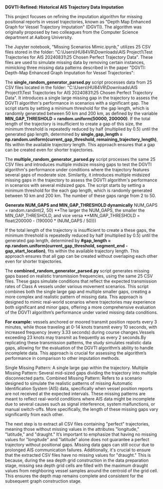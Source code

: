 **DGVTI-Refined: Historical AIS Trajectory Data Imputation**

This project focuses on refining the imputation algorithm for missing positional reports in vessel trajectories, known as "Depth Map Enhanced Graph for Vessel Trajectory Imputation" (DGVTI). The algorithm was originally proposed by two colleagues from the Computer Science department at Aalborg University.

The Jupyter notebook, "Missing Scenarios Mimic.ipynb," utilizes 25 CSV files stored in the folder: "C:\Users\HU84VR\Downloads\AIS Project1\Test Trajectories for AIS 20240831\25 Chosen Perfect Trajectory Data". These files are used to simulate missing data by removing certain instances, mimicking three missing data patterns described in the paper "DGVTI: Depth-Map Enhanced Graph Imputation for Vessel Trajectories":

The **single_random_generator_parsed.py** script processes data from 25 CSV files located in the folder: "C:\Users\HU84VR\Downloads\AIS Project1\Test Trajectories for AIS 20240831\25 Chosen Perfect Trajectory Data". It introduces a single large missing gap in the trajectory to assess the DGVTI algorithm's performance in scenarios with a significant gap. The script starts by setting a minimum threshold for the gap length, which is randomly generated between 50 km and 200 km, as defined by the variable **MIN_GAP_THRESHOLD = random.uniform(50000, 200000)**. If the total length of the trajectory is insufficient to create a gap of this size, the minimum threshold is repeatedly reduced by half (multiplied by 0.5) until the generated gap length, determined by **single_gap_length = np.random.uniform(current_gap_threshold, remaining_trajectory_length)**, fits within the available trajectory length. This approach ensures that a gap can be created even for shorter trajectories.
 
The **multiple_random_generator_parsed.py** script processes the same 25 CSV files and introduces multiple midsize missing gaps to test the DGVTI algorithm's performance under conditions where the trajectory features several gaps of moderate size. Similartly, it introduces multiple midsized missing gaps in the trajectory to assess the DGVTI algorithm's performance in scenarios with several midsized gaps. The script starts by setting a minimum threshold for the each gap length, which is randomly generated between 10 km and 200 km. The number of these gaps range from 2 to 50.

**Generate NUM_GAPS and MIN_GAP_THRESHOLD dynamically**
NUM_GAPS = random.randint(2, 50)
**The larger the NUM_GAPS, the smaller the MIN_GAP_THRESHOLD, and vice versa
**MIN_GAP_THRESHOLD = float(200000 - (190000 * (NUM_GAPS / 50)))

If the total length of the trajectory is insufficient to create a these gaps, the minimum threshold is repeatedly reduced by half (multiplied by 0.5) until the generated gap length, determined by **#gap_length = np.random.uniform(current_gap_threshold, segment_end - gap_start_location)**, fits within the available trajectory length. This approach ensures that all gap can be created without overlaping each other even for shorter trajectories.

The **combined_random_generator_parsed.py** script generates missing gaps based on realistic transmission frequencies, using the same 25 CSV files. These gaps simulate conditions that reflect the expected transmission rates of Class A vessels under various movement scenarios. This script combines both the single large gap and multiple smaller gaps, creating a more complex and realistic pattern of missing data. This approach is designed to mimic real-world scenarios where trajectories may experience both significant and minor gaps, offering a more comprehensive evaluation of the DGVTI algorithm’s performance under varied missing data conditions.

**For example:** vessels anchored or moored transmit position reports every 3 minutes, while those traveling at 0-14 knots transmit every 10 seconds, with increased frequency (every 3.33 seconds) during course changes.Vessels exceeding 23 knots may transmit as frequently as every 2 seconds.By replicating these transmission patterns, the study simulates realistic data gaps, allowing for the evaluation of the DGVTI algorithm’s ability to handle incomplete data. This approach is crucial for assessing the algorithm’s performance in comparison to other imputation methods.

Single Missing Pattern: A single large gap within the trajectory.
Multiple Missing Pattern: Several mid-sized gaps dividing the trajectory into multiple disconnected parts.
Combined Missing Pattern: Refers to a scenario designed to simulate the realistic patterns of missing Automatic Identification System (AIS) data, specifically when vessel position reports are not received at the expected intervals. These missing patterns are meant to reflect real-world conditions where AIS data might be incomplete due to several causes such as signal interference, system malfunctions, or manual switch-offs. More specifically, the length of these missing gaps vary significantly from each other.

The next step is to extract all CSV files containing "perfect" trajectories, meaning those without missing values in the attributes "longitude," "latitude," and "draught." It’s important to emphasize that having no missing values for "longitude" and "latitude" alone does not guarantee a perfect trajectory without positional gaps. Missing data gaps can still occur due to prolonged AIS communication failures. Additionally, it's crucial to ensure that the extracted CSV files have no missing values for "draught." This is because, during the sea depth grid construction in the data preparation stage, missing sea depth grid cells are filled with the maximum draught values from neighboring vessel samples around the centroid of the grid cell. This ensures the depth map remains complete and consistent for the subsequent graph construction stage.


